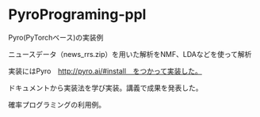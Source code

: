 # PyroPrograming-ppl
Pyro(PyTorchベース)の実装例


ニュースデータ（news_rrs.zip）を用いた解析をNMF、LDAなどを使って解析

実装にはPyro　http://pyro.ai/#install　をつかって実装した。

ドキュメントから実装法を学び実装。講義で成果を発表した。

確率プログラミングの利用例。
